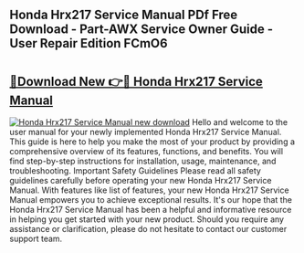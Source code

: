 ## Honda Hrx217 Service Manual PDf Free Download - Part-AWX Service Owner Guide - User Repair Edition FCmO6

# <h2><a href="http://bc41482.oget.top/?id=Honda+Hrx217+Service+Manual">🔗Download New 👉🔴 Honda Hrx217 Service Manual</a></h2>

[![Honda Hrx217 Service Manual new download](https://i.imgur.com/5g1atiW.png)](http://bc41482.oget.top/?id=Honda+Hrx217+Service+Manual)
Hello and welcome to the user manual for your newly implemented Honda Hrx217 Service Manual. This guide is here to help you make the most of your product by providing a comprehensive overview of its features, functions, and benefits. You will find step-by-step instructions for installation, usage, maintenance, and troubleshooting. Important Safety Guidelines Please read all safety guidelines carefully before operating your new Honda Hrx217 Service Manual. With features like list of features, your new Honda Hrx217 Service Manual empowers you to achieve exceptional results. It's our hope that the Honda Hrx217 Service Manual has been a helpful and informative resource in helping you get started with your new product. Should you require any assistance or clarification, please do not hesitate to contact our customer support team.
